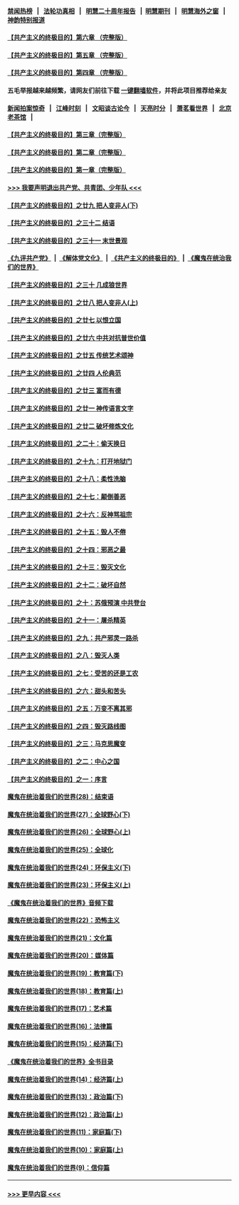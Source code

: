 #### [禁闻热榜](热点新闻.md?=0)  &nbsp;&nbsp;|&nbsp;&nbsp; [法轮功真相](https://github.com/gfw-breaker/truth/blob/master/README.md?=0) &nbsp;&nbsp;|&nbsp;&nbsp; [明慧二十周年报告](https://github.com/gfw-breaker/mh-reports/blob/master/README.md?=0) &nbsp;&nbsp;|&nbsp;&nbsp;[明慧期刊](https://github.com/gfw-breaker/mh-qikan) &nbsp;&nbsp;|&nbsp;&nbsp; [明慧海外之窗](https://github.com/gfw-breaker/mh-news/blob/master/README.md?=0) &nbsp;&nbsp;|&nbsp;&nbsp; [神韵特别报道](https://github.com/gfw-breaker/mh-news/blob/master/shenyun.md?=0)
#### [【共产主义的终极目的】第六章 （完整版）](../pages/nsc422/n11428913.md?t=02261031) 
#### [【共产主义的终极目的】第五章 （完整版）](../pages/nsc422/n11428912.md?t=02261031) 
#### [【共产主义的终极目的】第四章 （完整版）](../pages/nsc422/n11428907.md?t=02261031) 
#### 五毛举报越来越频繁，请网友们前往下载 [一键翻墙软件](https://github.com/gfw-breaker/ssr-accounts)，并将此项目推荐给亲友
#### [新闻拍案惊奇](https://github.com/gfw-breaker/banned-news/blob/master/pages/link4.md) &nbsp;&nbsp;|&nbsp;&nbsp; [江峰时刻](https://github.com/gfw-breaker/banned-news/blob/master/pages/link4.md) &nbsp;&nbsp;|&nbsp;&nbsp; [文昭谈古论今](https://github.com/gfw-breaker/banned-news/blob/master/pages/link4.md) &nbsp;&nbsp;|&nbsp;&nbsp; [天亮时分](https://github.com/gfw-breaker/banned-news/blob/master/pages/link4.md) &nbsp;&nbsp;|&nbsp;&nbsp; [萧茗看世界](https://github.com/gfw-breaker/banned-news/blob/master/pages/link4.md) &nbsp;&nbsp;|&nbsp;&nbsp; [北京老茶馆](https://github.com/gfw-breaker/banned-news/blob/master/pages/link4.md) &nbsp;&nbsp;|&nbsp;&nbsp; 
#### [【共产主义的终极目的】第三章（完整版）](../pages/nsc422/n11428848.md?t=02261031) 
#### [【共产主义的终极目的】第二章（完整版）](../pages/nsc422/n11428831.md?t=02261031) 
#### [【共产主义的终极目的】第一章（完整版）](../pages/nsc422/n11417651.md?t=02261031) 
#### [>>> 我要声明退出共产党、共青团、少年队 <<<](https://github.com/begood0513/goodnews/blob/master/quit/letter.md) 
#### [【共产主义的终极目的】之廿九 把人变非人(下)](../pages/nsc422/n11344140.md?t=02261031) 
#### [【共产主义的终极目的】之三十二 结语](../pages/nsc422/n11360535.md?t=02261031) 
#### [【共产主义的终极目的】之三十一 末世景观](../pages/nsc422/n11351129.md?t=02261031) 
#### [《九评共产党》](https://github.com/begood0513/9ping.md/blob/master/README.md) &nbsp;|&nbsp; [《解体党文化》](../../../../jtdwh.md/blob/master/README.md)  &nbsp;|&nbsp; [《共产主义的终极目的》](../../../../gczydzjmd.md/blob/master/README.md) &nbsp;|&nbsp; [《魔鬼在统治我们的世界》](../../../../mgztzwmdsj.md/blob/master/README.md) 
#### [【共产主义的终极目的】之三十 几成狼世界](../pages/nsc422/n11348280.md?t=02261031) 
#### [【共产主义的终极目的】之廿八 把人变非人(上)](../pages/nsc422/n11340492.md?t=02261031) 
#### [【共产主义的终极目的】之廿七 以恨立国](../pages/nsc422/n11336944.md?t=02261031) 
#### [【共产主义的终极目的】之廿六 中共对抗普世价值](../pages/nsc422/n11324785.md?t=02261031) 
#### [【共产主义的终极目的】之廿五 传统艺术颂神](../pages/nsc422/n11296396.md?t=02261031) 
#### [【共产主义的终极目的】之廿四 人伦典范](../pages/nsc422/n11296397.md?t=02261031) 
#### [【共产主义的终极目的】之廿三 富而有德](../pages/nsc422/n11283598.md?t=02261031) 
#### [【共产主义的终极目的】之廿一 神传语言文字](../pages/nsc422/n11263265.md?t=02261031) 
#### [【共产主义的终极目的】之廿二 破坏修炼文化](../pages/nsc422/n11245728.md?t=02261031) 
#### [【共产主义的终极目的】之二十：偷天换日](../pages/nsc422/n11238846.md?t=02261031) 
#### [【共产主义的终极目的】之十九：打开地狱门](../pages/nsc422/n11206376.md?t=02261031) 
#### [【共产主义的终极目的】之十八：柔性洗脑](../pages/nsc422/n11199994.md?t=02261031) 
#### [【共产主义的终极目的】之十七：颠倒善恶](../pages/nsc422/n11179782.md?t=02261031) 
#### [【共产主义的终极目的】之十六：反神骂祖宗](../pages/nsc422/n11166798.md?t=02261031) 
#### [【共产主义的终极目的】之十五：毁人不倦](../pages/nsc422/n11166792.md?t=02261031) 
#### [【共产主义的终极目的】之十四：邪恶之最](../pages/nsc422/n11150249.md?t=02261031) 
#### [【共产主义的终极目的】之十三：毁灭文化](../pages/nsc422/n11135227.md?t=02261031) 
#### [【共产主义的终极目的】之十二：破坏自然](../pages/nsc422/n11135214.md?t=02261031) 
#### [【共产主义的终极目的】之十：苏俄预演 中共登台](../pages/nsc422/n11118424.md?t=02261031) 
#### [【共产主义的终极目的】之十一：屠杀精英](../pages/nsc422/n11118442.md?t=02261031) 
#### [【共产主义的终极目的】之九：共产邪灵一路杀](../pages/nsc422/n11114139.md?t=02261031) 
#### [【共产主义的终极目的】之八：毁灭人类](../pages/nsc422/n11108503.md?t=02261031) 
#### [【共产主义的终极目的】之七：受苦的还是工农](../pages/nsc422/n11101809.md?t=02261031) 
#### [【共产主义的终极目的】之六：甜头和苦头](../pages/nsc422/n11096971.md?t=02261031) 
#### [【共产主义的终极目的】之五：万变不离其邪](../pages/nsc422/n11091285.md?t=02261031) 
#### [【共产主义的终极目的】之四：毁灭路线图](../pages/nsc422/n11086284.md?t=02261031) 
#### [【共产主义的终极目的】之三：马克思魔变](../pages/nsc422/n11061941.md?t=02261031) 
#### [【共产主义的终极目的】之二：中心之国](../pages/nsc422/n11047728.md?t=02261031) 
#### [【共产主义的终极目的】之一：序言](../pages/nsc422/n11086077.md?t=02261031) 
#### [魔鬼在统治着我们的世界(28)：结束语](../pages/nsc422/n10936246.md?t=02261031) 
#### [魔鬼在统治着我们的世界(27)：全球野心(下)](../pages/nsc422/n10928319.md?t=02261031) 
#### [魔鬼在统治着我们的世界(26)：全球野心(上)](../pages/nsc422/n10900318.md?t=02261031) 
#### [魔鬼在统治着我们的世界(25)：全球化](../pages/nsc422/n10788205.md?t=02261031) 
#### [魔鬼在统治着我们的世界(24)：环保主义(下)](../pages/nsc422/n10695307.md?t=02261031) 
#### [魔鬼在统治着我们的世界(23)：环保主义(上)](../pages/nsc422/n10688613.md?t=02261031) 
#### [《魔鬼在统治着我们的世界》音频下载](../pages/nsc422/n10635553.md?t=02261031) 
#### [魔鬼在统治着我们的世界(22)：恐怖主义](../pages/nsc422/n10614727.md?t=02261031) 
#### [魔鬼在统治着我们的世界(21)：文化篇](../pages/nsc422/n10597706.md?t=02261031) 
#### [魔鬼在统治着我们的世界(20)：媒体篇](../pages/nsc422/n10586579.md?t=02261031) 
#### [魔鬼在统治着我们的世界(19)：教育篇(下)](../pages/nsc422/n10564808.md?t=02261031) 
#### [魔鬼在统治着我们的世界(18)：教育篇(上)](../pages/nsc422/n10526970.md?t=02261031) 
#### [魔鬼在统治着我们的世界(17)：艺术篇](../pages/nsc422/n10499093.md?t=02261031) 
#### [魔鬼在统治着我们的世界(16)：法律篇](../pages/nsc422/n10485969.md?t=02261031) 
#### [魔鬼在统治着我们的世界(15)：经济篇(下)](../pages/nsc422/n10469975.md?t=02261031) 
#### [《魔鬼在统治着我们的世界》全书目录](../pages/nsc422/n10464261.md?t=02261031) 
#### [魔鬼在统治着我们的世界(14)：经济篇(上)](../pages/nsc422/n10457370.md?t=02261031) 
#### [魔鬼在统治着我们的世界(13)：政治篇(下)](../pages/nsc422/n10448270.md?t=02261031) 
#### [魔鬼在统治着我们的世界(12)：政治篇(上)](../pages/nsc422/n10444576.md?t=02261031) 
#### [魔鬼在统治着我们的世界(11)：家庭篇(下)](../pages/nsc422/n10440961.md?t=02261031) 
#### [魔鬼在统治着我们的世界(10)：家庭篇(上)](../pages/nsc422/n10435448.md?t=02261031) 
#### [魔鬼在统治着我们的世界(9)：信仰篇](../pages/nsc422/n10432159.md?t=02261031) 

----
#### [ >>> 更早内容 <<< ](../indexes/nsc422-earlier.md)
